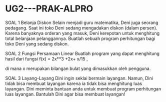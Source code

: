 # UG2---PRAK-ALPRO

SOAL 1 
Belanja Diskon
Selain menjadi guru matematika, Deni juga seorang pedagang. Saat ini toko Deni sedang mengadakan diskon (dalam persen). Karena banyaknya orderan yang masuk, Deni kerepotan untuk menghitung total belanjaan pelanggannya. Buatlah sebuah program perhitungan bagi toko Deni yang sedang diskon.


SOAL 2
Fungsi Persamaan Linear
Buatlah program yang dapat menghitung hasil dari fungsi f(x) = 2x**3 +2x+ x/15  ,

di mana x merupakan bilangan bulat yang dimasukkan oleh pengguna. 


SOAL 3
Layang-Layang
Dini ingin seklai bermain layangan. Namun, Dini tidak bisa membuat layangan karena ia tidak bisa menghitung luas layangan. Dini meminta bantuan anda untuk membuat program perhitungan luas layangan. Bantulah Dini agar bisa membuat layangan!
